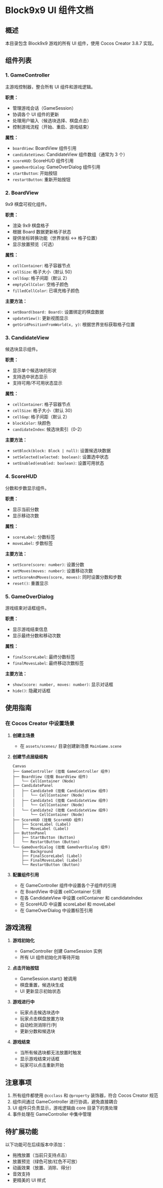 # Block9x9 UI 组件文档

## 概述

本目录包含 Block9x9 游戏的所有 UI 组件，使用 Cocos Creator 3.8.7 实现。

## 组件列表

### 1. GameController

主游戏控制器，整合所有 UI 组件和游戏逻辑。

**职责：**
- 管理游戏会话（GameSession）
- 协调各个 UI 组件的更新
- 处理用户输入（候选块选择、棋盘点击）
- 控制游戏流程（开始、重启、游戏结束）

**属性：**
- `boardView`: BoardView 组件引用
- `candidateViews`: CandidateView 组件数组（通常为 3 个）
- `scoreHUD`: ScoreHUD 组件引用
- `gameOverDialog`: GameOverDialog 组件引用
- `startButton`: 开始按钮
- `restartButton`: 重新开始按钮

### 2. BoardView

9x9 棋盘可视化组件。

**职责：**
- 渲染 9x9 棋盘格子
- 根据 Board 数据更新格子状态
- 提供坐标转换功能（世界坐标 ↔ 格子位置）
- 显示放置预览（可选）

**属性：**
- `cellContainer`: 格子容器节点
- `cellSize`: 格子大小（默认 50）
- `cellGap`: 格子间距（默认 2）
- `emptyCellColor`: 空格子颜色
- `filledCellColor`: 已填充格子颜色

**主要方法：**
- `setBoard(board: Board)`: 设置绑定的棋盘数据
- `updateView()`: 更新视图显示
- `getGridPositionFromWorld(x, y)`: 根据世界坐标获取格子位置

### 3. CandidateView

候选块显示组件。

**职责：**
- 显示单个候选块的形状
- 支持选中状态显示
- 支持可用/不可用状态显示

**属性：**
- `cellContainer`: 格子容器节点
- `cellSize`: 格子大小（默认 30）
- `cellGap`: 格子间距（默认 2）
- `blockColor`: 块颜色
- `candidateIndex`: 候选块索引（0-2）

**主要方法：**
- `setBlock(block: Block | null)`: 设置候选块数据
- `setSelected(selected: boolean)`: 设置选中状态
- `setEnabled(enabled: boolean)`: 设置可用状态

### 4. ScoreHUD

分数和步数显示组件。

**职责：**
- 显示当前分数
- 显示移动次数

**属性：**
- `scoreLabel`: 分数标签
- `moveLabel`: 步数标签

**主要方法：**
- `setScore(score: number)`: 设置分数
- `setMoves(moves: number)`: 设置移动次数
- `setScoreAndMoves(score, moves)`: 同时设置分数和步数
- `reset()`: 重置显示

### 5. GameOverDialog

游戏结束对话框组件。

**职责：**
- 显示游戏结束信息
- 显示最终分数和移动次数

**属性：**
- `finalScoreLabel`: 最终分数标签
- `finalMovesLabel`: 最终移动次数标签

**主要方法：**
- `show(score: number, moves: number)`: 显示对话框
- `hide()`: 隐藏对话框

## 使用指南

### 在 Cocos Creator 中设置场景

1. **创建主场景**
   - 在 `assets/scenes/` 目录创建新场景 `MainGame.scene`

2. **创建节点层级结构**
   ```
   Canvas
   ├── GameController (挂载 GameController 组件)
   ├── BoardView (挂载 BoardView 组件)
   │   └── CellContainer (Node)
   ├── CandidatePanel
   │   ├── Candidate0 (挂载 CandidateView 组件)
   │   │   └── CellContainer (Node)
   │   ├── Candidate1 (挂载 CandidateView 组件)
   │   │   └── CellContainer (Node)
   │   └── Candidate2 (挂载 CandidateView 组件)
   │       └── CellContainer (Node)
   ├── ScoreHUD (挂载 ScoreHUD 组件)
   │   ├── ScoreLabel (Label)
   │   └── MoveLabel (Label)
   ├── ButtonPanel
   │   ├── StartButton (Button)
   │   └── RestartButton (Button)
   └── GameOverDialog (挂载 GameOverDialog 组件)
       ├── Background
       ├── FinalScoreLabel (Label)
       ├── FinalMovesLabel (Label)
       └── RestartButton (Button)
   ```

3. **配置组件引用**
   - 在 GameController 组件中设置各个子组件的引用
   - 在 BoardView 中设置 cellContainer 引用
   - 在各 CandidateView 中设置 cellContainer 和 candidateIndex
   - 在 ScoreHUD 中设置 scoreLabel 和 moveLabel
   - 在 GameOverDialog 中设置标签引用

## 游戏流程

1. **游戏初始化**
   - GameController 创建 GameSession 实例
   - 所有 UI 组件初始化并等待开始

2. **点击开始按钮**
   - GameSession.start() 被调用
   - 棋盘重置，候选块生成
   - UI 更新显示初始状态

3. **游戏进行中**
   - 玩家点击候选块选中
   - 玩家点击棋盘放置方块
   - 自动检测消除行/列
   - 更新分数和候选块

4. **游戏结束**
   - 当所有候选块都无法放置时触发
   - 显示游戏结束对话框
   - 玩家可以点击重新开始

## 注意事项

1. 所有组件都使用 `@ccclass` 和 `@property` 装饰器，符合 Cocos Creator 规范
2. 组件间通过 GameController 进行协调，避免直接耦合
3. UI 组件只负责显示，游戏逻辑由 core 目录下的类处理
4. 事件处理在 GameController 中集中管理

## 待扩展功能

以下功能可在后续版本中添加：

- 拖拽放置（当前只支持点击）
- 放置预览（绿色可放/红色不可放）
- 动画效果（放置、消除、得分）
- 音效支持
- 更精美的 UI 样式
